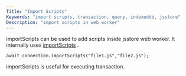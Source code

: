 ```yaml
---
Title: "Import Scripts"
Keywords: "import scripts, transaction, query, indexeddb, jsstore"
Description: "import scripts in web worker"
---
```


importScripts can be used to add scripts inside jsstore web worker. It internally uses [importScripts](https://developer.mozilla.org/en-US/docs/Web/API/WorkerGlobalScope/importScripts) .


```
await connection.importScripts("file1.js","file2.js");
```

importScripts is useful for executing transaction.
